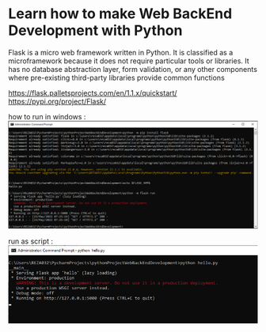 # Learn how to make Web BackEnd Development with Python

Flask is a micro web framework written in Python. 
It is classified as a microframework because it does not require particular tools or libraries. 
It has no database abstraction layer, form validation, 
or any other components where pre-existing third-party libraries provide common functions

https://flask.palletsprojects.com/en/1.1.x/quickstart/  
https://pypi.org/project/Flask/


how to run in windows :
![alt text](https://github.com/distareza/learnpython-day54-WebServerBackEndDevelopment_with_Flask/blob/master/resources/InstallAndRunFlask_in_Windows.png?raw=true)  

run as script :
![alt text](https://github.com/distareza/learnpython-day54-WebServerBackEndDevelopment_with_Flask/blob/master/resources/RunFlaskAsScript.png?raw=true)    

